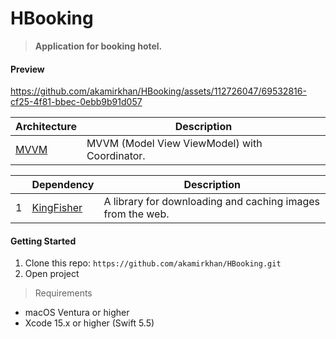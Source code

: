 # HBooking
> __Application for booking hotel.__

#### Preview



https://github.com/akamirkhan/HBooking/assets/112726047/69532816-cf25-4f81-bbec-0ebb9b91d057



|Architecture|Description|
|-|-|
|[MVVM]()|MVVM (Model View ViewModel) with Coordinator.|

||Dependency|Description|
|-|-|-|
|1|[KingFisher](https://github.com/onevcat/Kingfisher)|A library for downloading and caching images from the web.|

#### Getting Started
1. Clone this repo: ``` https://github.com/akamirkhan/HBooking.git ```
2. Open project

> Requirements
- macOS Ventura or higher
- Xcode 15.x or higher (Swift 5.5)
